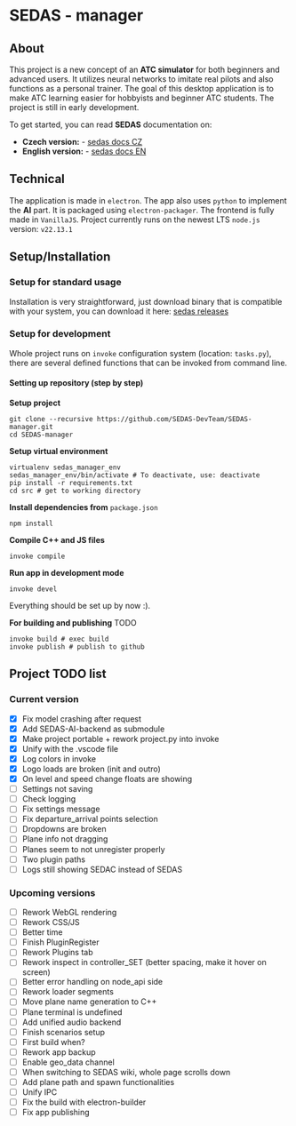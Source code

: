 # SEDAS - manager

## About

This project is a new concept of an **ATC simulator** for both beginners and advanced users. It utilizes neural networks to imitate real pilots and also functions as a personal trainer. The goal of this desktop application is to make ATC learning easier for hobbyists and beginner ATC students. The project is still in early development.

To get started, you can read **SEDAS** documentation on: 
- **Czech version:** - [sedas docs CZ](https://sedas-docs.readthedocs.io/cs/latest/)
- **English version:** - [sedas docs EN](https://sedas-docs.readthedocs.io/en/latest/)

## Technical

The application is made in `electron`. The app also uses `python` to implement the **AI** part. It is packaged using `electron-packager`. The frontend is fully made in `VanillaJS`. Project currently runs on the newest LTS `node.js` version: `v22.13.1`

## Setup/Installation

### Setup for standard usage

Installation is very straightforward, just download binary that is compatible with your system, you can download it here: 
[sedas releases](https://github.com/SEDAS-DevTeam/SEDAS-manager/releases)

### Setup for development

Whole project runs on `invoke` configuration system (location: `tasks.py`), there are several defined functions that can be invoked from command line.

#### Setting up repository (step by step)

**Setup project**

``` shell
git clone --recursive https://github.com/SEDAS-DevTeam/SEDAS-manager.git
cd SEDAS-manager
```

**Setup virtual environment**

``` shell
virtualenv sedas_manager_env
sedas_manager_env/bin/activate # To deactivate, use: deactivate
pip install -r requirements.txt
cd src # get to working directory
```

**Install dependencies from** `package.json`

``` shell
npm install
```

**Compile C++ and JS files**

``` shell
invoke compile
```

**Run app in development mode**

``` shell
invoke devel
```

Everything should be set up by now :).

**For building and publishing**
TODO

``` shell
invoke build # exec build
invoke publish # publish to github
```

## Project TODO list

### Current version

- [x] Fix model crashing after request
- [x] Add SEDAS-AI-backend as submodule
- [x] Make project portable + rework project.py into invoke
- [x] Unify with the .vscode file
- [x] Log colors in invoke
- [x] Logo loads are broken (init and outro)
- [x] On level and speed change floats are showing
- [ ] Settings not saving
- [ ] Check logging
- [ ] Fix settings message
- [ ] Fix departure_arrival points selection
- [ ] Dropdowns are broken
- [ ] Plane info not dragging
- [ ] Planes seem to not unregister properly
- [ ] Two plugin paths
- [ ] Logs still showing SEDAC instead of SEDAS

### Upcoming versions

- [ ] Rework WebGL rendering
- [ ] Rework CSS/JS
- [ ] Better time
- [ ] Finish PluginRegister
- [ ] Rework Plugins tab
- [ ] Rework inspect in controller_SET (better spacing, make it hover on screen)
- [ ] Better error handling on node_api side
- [ ] Rework loader segments
- [ ] Move plane name generation to C++
- [ ] Plane terminal is undefined
- [ ] Add unified audio backend
- [ ] Finish scenarios setup
- [ ] First build when?
- [ ] Rework app backup
- [ ] Enable geo_data channel
- [ ] When switching to SEDAS wiki, whole page scrolls down
- [ ] Add plane path and spawn functionalities
- [ ] Unify IPC
- [ ] Fix the build with electron-builder
- [ ] Fix app publishing
